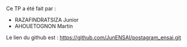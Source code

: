 Ce TP a été fait par :
- RAZAFINDRATSIZA Junior
- AHOUETOGNON Martin


Le lien du github est : https://github.com/JunENSAI/postagram_ensai.git